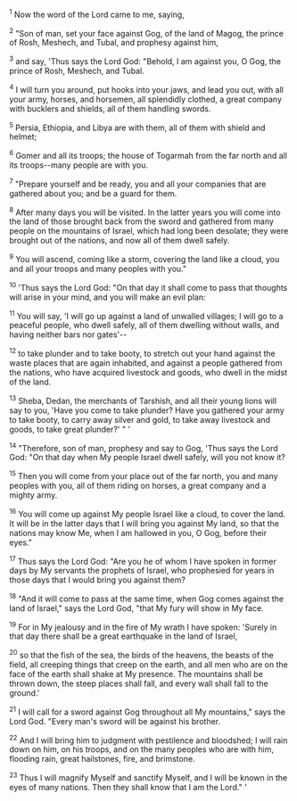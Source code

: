<sup>1</sup> 
Now the word of the Lord came to me, saying, 

<sup>2</sup> 
"Son of man, set your face against Gog, of the land of Magog, the prince of Rosh, Meshech, and Tubal, and prophesy against him, 

<sup>3</sup> 
and say, 'Thus says the Lord God: "Behold, I am against you, O Gog, the prince of Rosh, Meshech, and Tubal. 

<sup>4</sup> 
I will turn you around, put hooks into your jaws, and lead you out, with all your army, horses, and horsemen, all splendidly clothed, a great company with bucklers and shields, all of them handling swords. 

<sup>5</sup> 
Persia, Ethiopia, and Libya are with them, all of them with shield and helmet; 

<sup>6</sup> 
Gomer and all its troops; the house of Togarmah from the far north and all its troops--many people are with you. 

<sup>7</sup> 
"Prepare yourself and be ready, you and all your companies that are gathered about you; and be a guard for them. 

<sup>8</sup> 
After many days you will be visited. In the latter years you will come into the land of those brought back from the sword and gathered from many people on the mountains of Israel, which had long been desolate; they were brought out of the nations, and now all of them dwell safely. 

<sup>9</sup> 
You will ascend, coming like a storm, covering the land like a cloud, you and all your troops and many peoples with you." 

<sup>10</sup> 
'Thus says the Lord God: "On that day it shall come to pass that thoughts will arise in your mind, and you will make an evil plan: 

<sup>11</sup> 
You will say, 'I will go up against a land of unwalled villages; I will go to a peaceful people, who dwell safely, all of them dwelling without walls, and having neither bars nor gates'-- 

<sup>12</sup> 
to take plunder and to take booty, to stretch out your hand against the waste places that are again inhabited, and against a people gathered from the nations, who have acquired livestock and goods, who dwell in the midst of the land. 

<sup>13</sup> 
Sheba, Dedan, the merchants of Tarshish, and all their young lions will say to you, 'Have you come to take plunder? Have you gathered your army to take booty, to carry away silver and gold, to take away livestock and goods, to take great plunder?' " ' 

<sup>14</sup> 
"Therefore, son of man, prophesy and say to Gog, 'Thus says the Lord God: "On that day when My people Israel dwell safely, will you not know it? 

<sup>15</sup> 
Then you will come from your place out of the far north, you and many peoples with you, all of them riding on horses, a great company and a mighty army. 

<sup>16</sup> 
You will come up against My people Israel like a cloud, to cover the land. It will be in the latter days that I will bring you against My land, so that the nations may know Me, when I am hallowed in you, O Gog, before their eyes." 

<sup>17</sup> 
Thus says the Lord God: "Are you he of whom I have spoken in former days by My servants the prophets of Israel, who prophesied for years in those days that I would bring you against them? 

<sup>18</sup> 
"And it will come to pass at the same time, when Gog comes against the land of Israel," says the Lord God, "that My fury will show in My face. 

<sup>19</sup> 
For in My jealousy and in the fire of My wrath I have spoken: 'Surely in that day there shall be a great earthquake in the land of Israel, 

<sup>20</sup> 
so that the fish of the sea, the birds of the heavens, the beasts of the field, all creeping things that creep on the earth, and all men who are on the face of the earth shall shake at My presence. The mountains shall be thrown down, the steep places shall fall, and every wall shall fall to the ground.' 

<sup>21</sup> 
I will call for a sword against Gog throughout all My mountains," says the Lord God. "Every man's sword will be against his brother. 

<sup>22</sup> 
And I will bring him to judgment with pestilence and bloodshed; I will rain down on him, on his troops, and on the many peoples who are with him, flooding rain, great hailstones, fire, and brimstone. 

<sup>23</sup> 
Thus I will magnify Myself and sanctify Myself, and I will be known in the eyes of many nations. Then they shall know that I am the Lord." '